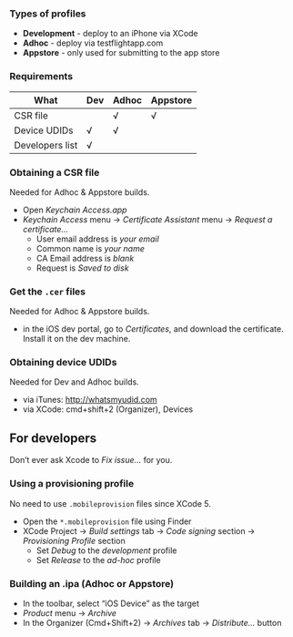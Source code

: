 ### Types of profiles

-   **Development** - deploy to an iPhone via XCode
-   **Adhoc** - deploy via testflightapp.com
-   **Appstore** - only used for submitting to the app store

### Requirements

<table><thead><tr class="header"><th>What</th><th>Dev</th><th>Adhoc</th><th>Appstore</th></tr></thead><tbody><tr class="odd"><td>CSR file</td><td></td><td>√</td><td>√</td></tr><tr class="even"><td>Device UDIDs</td><td>√</td><td>√</td><td></td></tr><tr class="odd"><td>Developers list</td><td>√</td><td></td><td></td></tr></tbody></table>

### Obtaining a CSR file

Needed for Adhoc & Appstore builds.

-   Open *Keychain Access.app*
-   *Keychain Access* menu -&gt; *Certificate Assistant* menu -&gt; *Request a certificate…*
    -   User email address is *your email*
    -   Common name is *your name*
    -   CA Email address is *blank*
    -   Request is *Saved to disk*

### Get the `.cer` files

Needed for Adhoc & Appstore builds.

-   in the iOS dev portal, go to *Certificates*, and download the certificate.  
    Install it on the dev machine.

### Obtaining device UDIDs

Needed for Dev and Adhoc builds.

-   via iTunes: http://whatsmyudid.com
-   via XCode: cmd+shift+2 (Organizer), Devices

For developers
--------------

Don’t ever ask Xcode to *Fix issue…* for you.

### Using a provisioning profile

No need to use `.mobileprovision` files since XCode 5.

-   Open the `*.mobileprovision` file using Finder
-   XCode Project -&gt; *Build settings* tab -&gt; *Code signing* section -&gt; *Provisioning Profile* section
    -   Set *Debug* to the *development* profile
    -   Set *Release* to the *ad-hoc* profile

### Building an .ipa (Adhoc or Appstore)

-   In the toolbar, select “iOS Device” as the target
-   *Product* menu -&gt; *Archive*
-   In the Organizer (Cmd+Shift+2) -&gt; *Archives* tab -&gt; *Distribute…* button
